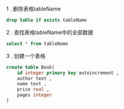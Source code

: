 1 . 删除表格tableName
```SQL
drop table if exists tableName
```
2 . 查找表格tableName中的全部数据
```SQL
select * from tableName
```
3 . 创建一个表格
```SQL
create table Book(
    id integer primary key autoincrement ,
    author text ,
    name text ,
    price real ,
    pages integer
)
```